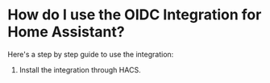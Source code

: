 # How do I use the OIDC Integration for Home Assistant?

Here's a step by step guide to use the integration:

1. Install the integration through HACS.